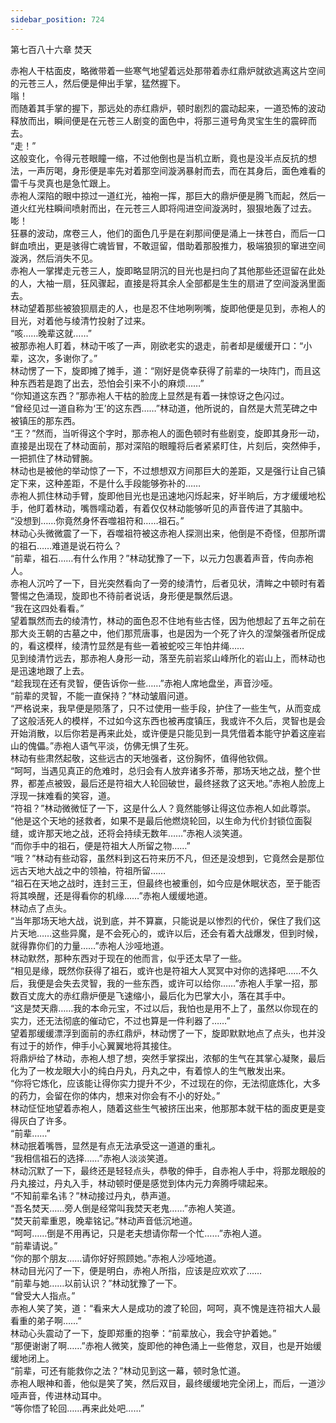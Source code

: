 ```yaml
---
sidebar_position: 724
---
```

 第七百八十六章 焚天


赤袍人干枯面皮，略微带着一些寒气地望着远处那带着赤红鼎炉就欲逃离这片空间的元苍三人，然后便是伸出手掌，猛然握下。  
嗡！  
而随着其手掌的握下，那远处的赤红鼎炉，顿时剧烈的震动起来，一道恐怖的波动释放而出，瞬间便是在元苍三人剧变的面色中，将那三道号角灵宝生生的震碎而去。  
“走！”  
这般变化，令得元苍眼瞳一缩，不过他倒也是当机立断，竟也是没半点反抗的想法，一声厉喝，身形便是率先对着那空间漩涡暴射而去，而在其身后，面色难看的雷千与灵真也是急忙跟上。  
赤袍人深陷的眼中掠过一道红光，袖袍一挥，那巨大的鼎炉便是腾飞而起，然后一道火红光柱瞬间喷射而出，在元苍三人即将闯进空间漩涡时，狠狠地轰了过去。  
嘭！  
狂暴的波动，席卷三人，他们的面色几乎是在刹那间便是涌上一抹苍白，而后一口鲜血喷出，更是骇得亡魂皆冒，不敢逗留，借助着那股推力，极端狼狈的窜进空间漩涡，然后消失不见。  
赤袍人一掌撵走元苍三人，旋即略显阴沉的目光也是扫向了其他那些还逗留在此处的人，大袖一扇，狂风骤起，直接是将其余人全部都是生生的扇进了空间漩涡里面去。  
林动望着那些被狼狈扇走的人，也是忍不住地咧咧嘴，旋即他便是见到，赤袍人的目光，对着他与绫清竹投射了过来。  
“咳……晚辈这就……”  
被那赤袍人盯着，林动干咳了一声，刚欲老实的退走，前者却是缓缓开口：“小辈，这次，多谢你了。”  
林动愣了一下，旋即摊了摊手，道：“刚好是侥幸获得了前辈的一块阵门，而且这种东西若是跑了出去，恐怕会引来不小的麻烦……”  
“你知道这东西？”那赤袍人干枯的脸庞上显然是有着一抹惊讶之色闪过。  
“曾经见过一道自称为‘王’的这东西……”林动道，他所说的，自然是大荒芜碑之中被镇压的那东西。  
“王？”然而，当听得这个字时，那赤袍人的面色顿时有些剧变，旋即其身形一动，直接是出现在了林动面前，那对深陷的眼瞳将后者紧紧盯住，片刻后，突然伸手，一把抓住了林动臂腕。  
林动也是被他的举动惊了一下，不过想想双方间那巨大的差距，又是强行让自己镇定下来，这种差距，不是什么手段能够弥补的……  
赤袍人抓住林动手臂，旋即他目光也是迅速地闪烁起来，好半晌后，方才缓缓地松手，他盯着林动，嘴唇嚅动着，有着仅仅林动能够听见的声音传进了其脑中。  
“没想到……你竟然身怀吞噬祖符和……祖石。”  
林动心头微微震了一下，吞噬祖符被这赤袍人探测出来，他倒是不奇怪，但那所谓的祖石……难道是说石符么？  
“前辈，祖石……有什么作用？”林动犹豫了一下，以元力包裹着声音，传向赤袍人。  
赤袍人沉吟了一下，目光突然看向了一旁的绫清竹，后者见状，清眸之中顿时有着警惕之色涌现，旋即也不待前者说话，身形便是飘然后退。  
“我在这四处看看。”  
望着飘然而去的绫清竹，林动的面色忍不住地有些古怪，因为他想起了五年之前在那大炎王朝的古墓之中，他们那荒唐事，也是因为一个死了许久的涅槃强者所促成的，看这模样，绫清竹显然是有些一着被蛇咬三年怕井绳……  
见到绫清竹远去，那赤袍人身形一动，落至先前岩浆山峰所化的岩山上，而林动也是迅速地跟了上去。  
“趁我现在还有灵智，便告诉你一些……”赤袍人席地盘坐，声音沙哑。  
“前辈的灵智，不能一直保持？”林动皱眉问道。  
“严格说来，我早便是陨落了，只不过使用一些手段，护住了一些生气，从而变成了这般活死人的模样，不过如今这东西也被再度镇压，我或许不久后，灵智也是会开始消散，以后你若是再来此处，或许便是只能见到一具凭借着本能守护着这座岩山的傀儡。”赤袍人语气平淡，仿佛无惧了生死。  
林动有些肃然起敬，这些远古的天地强者，这份胸怀，值得他钦佩。  
“呵呵，当遇见真正的危难时，总归会有人放弃诸多芥蒂，那场天地之战，整个世界，都差点被毁，最后还是符祖大人轮回破世，最终拯救了这天地。”赤袍人脸庞上浮现一抹难看的笑容，道。  
“符祖？”林动微微怔了一下，这是什么人？竟然能够让得这位赤袍人如此尊崇。  
“他是这个天地的拯救者，如果不是最后他燃烧轮回，以生命为代价封锁位面裂缝，或许那天地之战，还将会持续无数年……”赤袍人淡笑道。  
“而你手中的祖石，便是符祖大人所留之物……”  
“哦？”林动有些动容，虽然料到这石符来历不凡，但还是没想到，它竟然会是那位远古天地大战之中的领袖，符祖所留……  
“祖石在天地之战时，连封三王，但最终也被重创，如今应是休眠状态，至于能否将其唤醒，还是得看你的机缘……”赤袍人缓缓地道。  
林动点了点头。  
“当年那场天地大战，说到底，并不算赢，只能说是以惨烈的代价，保住了我们这片天地……这些异魔，是不会死心的，或许以后，还会有着大战爆发，但到时候，就得靠你们的力量……”赤袍人沙哑地道。  
林动默然，那种东西对于现在的他而言，似乎还太早了一些。  
“相见是缘，既然你获得了祖石，或许也是符祖大人冥冥中对你的选择吧……不久后，我便是会失去灵智，我的一些东西，或许可以给你……”赤袍人手掌一招，那数百丈庞大的赤红鼎炉便是飞速缩小，最后化为巴掌大小，落在其手中。  
“这是焚天鼎……我的本命元宝，不过以后，我怕也是用不上了，虽然以你现在的实力，还无法彻底的催动它，不过也算是一件利器了……”  
望着那缓缓漂浮到面前的赤红鼎炉，林动愣了一下，旋即默默地点了点头，也并没有过于的娇作，伸手小心翼翼地将其接住。  
将鼎炉给了林动，赤袍人想了想，突然手掌探出，浓郁的生气在其掌心凝聚，最后化为了一枚龙眼大小的纯白丹丸，丹丸之中，有着惊人的生气散发出来。  
“你将它炼化，应该能让得你实力提升不少，不过现在的你，无法彻底炼化，大多的药力，会留在你的体内，想来对你会有不小的好处。”  
林动怔怔地望着赤袍人，随着这些生气被挤压出来，他那那本就干枯的面皮更是变得灰白了许多。  
“前辈……”  
林动抿着嘴唇，显然是有点无法承受这一道道的重礼。  
“我相信祖石的选择……”赤袍人淡淡笑道。  
林动沉默了一下，最终还是轻轻点头，恭敬的伸手，自赤袍人手中，将那龙眼般的丹丸接过，丹丸入手，林动顿时便是感觉到体内元力奔腾呼啸起来。  
“不知前辈名讳？”林动接过丹丸，恭声道。  
“吾名焚天……旁人倒是经常叫我焚天老鬼……”赤袍人笑道。  
“焚天前辈重恩，晚辈铭记。”林动声音低沉地道。  
“呵呵……倒是不用再记，只是老夫想请你帮一个忙……”赤袍人道。  
“前辈请说。”  
“你的那个朋友……请你好好照顾她。”赤袍人沙哑地道。  
林动目光闪了一下，便是明白，赤袍人所指，应该是应欢欢了……  
“前辈与她……以前认识？”林动犹豫了一下。  
“曾受大人指点。”  
赤袍人笑了笑，道：“看来大人是成功的渡了轮回，呵呵，真不愧是连符祖大人最看重的弟子啊……”  
林动心头震动了一下，旋即郑重的抱拳：“前辈放心，我会守护着她。”  
“那便谢谢了啊……”赤袍人微笑，旋即他的神色涌上一些倦怠，双目，也是开始缓缓地闭上。  
“前辈，可还有能救你之法？”林动见到这一幕，顿时急忙道。  
赤袍人眼神和善，他似是笑了笑，然后双目，最终缓缓地完全闭上，而后，一道沙哑声音，传进林动耳中。  
“等你悟了轮回……再来此处吧……”  
  
  
